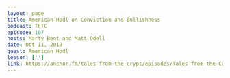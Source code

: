 ```yaml
---
layout: page
title: American Hodl on Conviction and Bullishness
podcast: TFTC
episode: 107
hosts: Marty Bent and Matt Odell
date: Oct 11, 2019
guest: American Hodl
lesson: ['']
link: https://anchor.fm/tales-from-the-crypt/episodes/Tales-from-the-Crypt-107-American-Hodl-e6n04a
---
```

